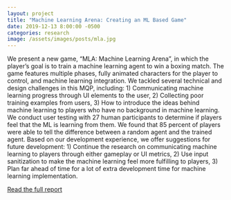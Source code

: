 ```yaml
---
layout: project
title: "Machine Learning Arena: Creating an ML Based Game"
date: 2019-12-13 8:00:00 -0500
categories: research
image: /assets/images/posts/mla.jpg
---
```


We present a new game, “MLA: Machine Learning Arena”, in which the player’s goal is
to train a machine learning agent to win a boxing match. The game features multiple phases,
fully animated characters for the player to control, and machine learning integration. We tackled
several technical and design challenges in this MQP, including: 1) Communicating machine
learning progress through UI elements to the user, 2) Collecting poor training examples from
users, 3) How to introduce the ideas behind machine learning to players who have no
background in machine learning. We conduct user testing with 27 human participants to
determine if players feel that the ML is learning from them. We found that 85 percent of players
were able to tell the difference between a random agent and the trained agent. Based on our
development experience, we offer suggestions for future development: 1) Continue the research
on communicating machine learning to players through either gameplay or UI metrics, 2) Use
input sanitization to make the machine learning feel more fulfilling to players, 3) Plan far ahead
of time for a lot of extra development time for machine learning implementation.

[Read the full report](https://digital.wpi.edu/show/vq27zq92c)
